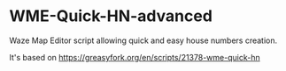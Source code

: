 # WME-Quick-HN-advanced
Waze Map Editor script allowing quick and easy house numbers creation.

It's based on https://greasyfork.org/en/scripts/21378-wme-quick-hn
